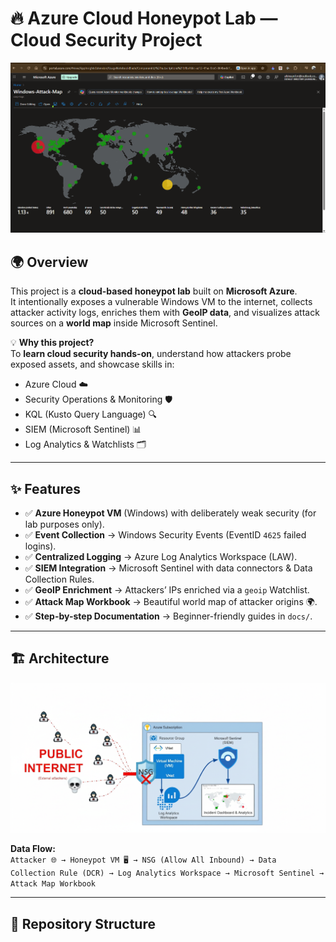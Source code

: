 # 🔥 Azure Cloud Honeypot Lab — Cloud Security Project

<p align="center">
  <img src="https://github.com/xAHIINX00/honeypot-cloud-lab-azure/blob/21db1a23507c21e472c7356ce3d1af046bf956b4/Attack-Map.png"/>
</p>

## 🌍 Overview
This project is a **cloud-based honeypot lab** built on **Microsoft Azure**.  
It intentionally exposes a vulnerable Windows VM to the internet, collects attacker activity logs, enriches them with **GeoIP data**, and visualizes attack sources on a **world map** inside Microsoft Sentinel.

💡 **Why this project?**  
To **learn cloud security hands-on**, understand how attackers probe exposed assets, and showcase skills in:
- Azure Cloud ☁️
- Security Operations & Monitoring 🛡️
- KQL (Kusto Query Language) 🔍
- SIEM (Microsoft Sentinel) 📊
- Log Analytics & Watchlists 🗂️

---

## ✨ Features
- ✅ **Azure Honeypot VM** (Windows) with deliberately weak security (for lab purposes only).  
- ✅ **Event Collection** → Windows Security Events (EventID `4625` failed logins).  
- ✅ **Centralized Logging** → Azure Log Analytics Workspace (LAW).  
- ✅ **SIEM Integration** → Microsoft Sentinel with data connectors & Data Collection Rules.  
- ✅ **GeoIP Enrichment** → Attackers’ IPs enriched via a `geoip` Watchlist.  
- ✅ **Attack Map Workbook** → Beautiful world map of attacker origins 🌍.  
- ✅ **Step-by-step Documentation** → Beginner-friendly guides in `docs/`.  

---

## 🏗️ Architecture

<p align="center">
  <img src="https://raw.githubusercontent.com/xAHIINX00/honeypot-cloud-lab-azure/fd18651f294ca2f70ec0025b87e6e81ac956ce5d/Architecture.png"
       alt="Architecture Diagram" width="650" />
</p>


**Data Flow:**  
`Attacker 🌐 → Honeypot VM 🖥️ → NSG (Allow All Inbound) → Data Collection Rule (DCR) → Log Analytics Workspace → Microsoft Sentinel → Attack Map Workbook`

---

## 📂 Repository Structure
